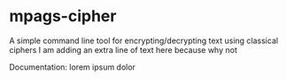 # mpags-cipher
A simple command line tool for encrypting/decrypting text using classical ciphers
I am adding an extra line of text here because why not

Documentation:
lorem ipsum dolor